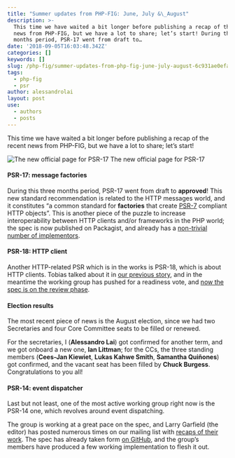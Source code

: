```yaml
---
title: "Summer updates from PHP-FIG: June, July &\_August"
description: >-
  This time we have waited a bit longer before publishing a recap of the recent
  news from PHP-FIG, but we have a lot to share; let’s start! During this three
  months period, PSR-17 went from draft to…
date: '2018-09-05T16:03:48.342Z'
categories: []
keywords: []
slug: /php-fig/summer-updates-from-php-fig-june-july-august-6c931ae0efac
tags:
  - php-fig
  - psr
author: alessandrolai
layout: post
use:
  - authors
  - posts
---
```


This time we have waited a bit longer before publishing a recap of the recent news from PHP-FIG, but we have a lot to share; let’s start!

![The new official page for PSR-17](/img/blog/1__8xZ8Nbd____IOnDMZKwyvRwA.png)
The new official page for PSR-17

#### PSR-17: message factories

During this three months period, PSR-17 went from draft to **approved**! This new standard recommendation is related to the HTTP messages world, and it constitutes “a common standard for **factories** that create [PSR-7](https://www.php-fig.org/psr/psr-7/) compliant HTTP objects”. This is another piece of the puzzle to increase interoperability between HTTP clients and/or frameworks in the PHP world; the spec is now published on Packagist, and already has a [non-trivial number of implementors](https://packagist.org/packages/psr/http-factory/dependents).

#### PSR-18: HTTP client

Another HTTP-related PSR which is in the works is PSR-18, which is about HTTP clients. Tobias talked about it in [our previous story](https://medium.com/php-fig/the-http-client-psr-9c2535132980), and in the meantime the working group has pushed for a readiness vote, and [now the spec is on the review phase](https://groups.google.com/d/topic/php-fig/dV9zIaOooZ4/discussion).

#### Election results

The most recent piece of news is the August election, since we had two Secretaries and four Core Committee seats to be filled or renewed.

For the secretaries, I (**Alessandro Lai**) got confirmed for another term, and we got onboard a new one, **Ian Littman**; for the CCs, the three standing members (**Cees-Jan Kiewiet**, **Lukas Kahwe Smith**, **Samantha Quiñones**) got confirmed, and the vacant seat has been filled by **Chuck Burgess**. Congratulations to you all!

#### PSR-14: event dispatcher

Last but not least, one of the most active working group right now is the PSR-14 one, which revolves around event dispatching.

The group is working at a great pace on the spec, and Larry Garfield (the editor) has posted numerous times on our mailing list with [recaps of their work](https://groups.google.com/d/topic/php-fig/mcSml-oIbGk/discussion). The spec has already taken form [on GitHub](https://github.com/php-fig/event-dispatcher), and the group’s members have produced a few working implementation to flesh it out.
